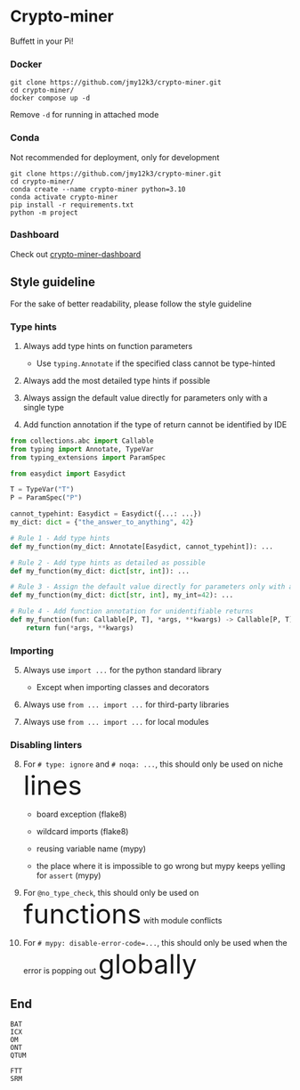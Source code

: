 # Crypto-miner

Buffett in your Pi!



### Docker

```shell
git clone https://github.com/jmy12k3/crypto-miner.git
cd crypto-miner/
docker compose up -d
```

Remove ```-d``` for running in attached mode

### Conda

Not recommended for deployment, only for development

```
git clone https://github.com/jmy12k3/crypto-miner.git
cd crypto-miner/
conda create --name crypto-miner python=3.10
conda activate crypto-miner
pip install -r requirements.txt
python -m project
```

### Dashboard

Check out [crypto-miner-dashboard](https://github.com/jmy12k3/crypto-miner-dashboard)

## Style guideline

For the sake of better readability, please follow the style guideline

### Type hints

1. Always add type hints on function parameters
    - Use ```typing.Annotate``` if the specified class cannot be type-hinted

2. Always add the most detailed type hints if possible

3. Always assign the default value directly for parameters only with a single type

4. Add function annotation if the type of return cannot be identified by IDE

```python
from collections.abc import Callable
from typing import Annotate, TypeVar
from typing_extensions import ParamSpec

from easydict import Easydict

T = TypeVar("T")
P = ParamSpec("P")

cannot_typehint: Easydict = Easydict({...: ...})
my_dict: dict = {"the_answer_to_anything", 42}

# Rule 1 - Add type hints
def my_function(my_dict: Annotate[Easydict, cannot_typehint]): ...

# Rule 2 - Add type hints as detailed as possible
def my_function(my_dict: dict[str, int]): ...

# Rule 3 - Assign the default value directly for parameters only with a single type
def my_function(my_dict: dict[str, int], my_int=42): ...

# Rule 4 - Add function annotation for unidentifiable returns
def my_function(fun: Callable[P, T], *args, **kwargs) -> Callable[P, T]:
    return fun(*args, **kwargs)
```

### Importing

5. Always use ```import ...``` for the python standard library
   - Except when importing classes and decorators

6. Always use ```from ... import ...``` for third-party libraries

7. Always use ```from ... import ...``` for local modules

### Disabling linters

8. For ```# type: ignore``` and ```# noqa: ...```, this should only be used on niche <font size="30">lines</font>

   - board exception (flake8)

   - wildcard imports (flake8)

   - reusing variable name (mypy)
   - the place where it is impossible to go wrong but mypy keeps yelling for ```assert``` (mypy)

9. For ```@no_type_check```, this should only be used on <font size="30">functions</font> with module conflicts

10. For ```# mypy: disable-error-code=...```, this should only be used when the error is popping out <font size="30">globally</font>

## End

```
BAT
ICX
OM
ONT
QTUM
```

```
FTT
SRM
```
